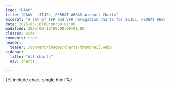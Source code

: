 ```yaml
---
icao: "DAAV" 
title: "DAAV - JIJEL, FERHAT ABBAS Airport Charts"
excerpt: "A set of IFR and VFR navigation charts for JIJEL, FERHAT ABBAS Airport"
date: 2025-03-16T00:00:00+01:00
modified: 2025-03-16T00:00:00+01:00
classes: wide
comments: true
header:
  teaser: /content/images/charts/thumbnail.webp
sidebar:
  title: "All charts"
  nav: charts

---
```


{% include chart-single.html %}